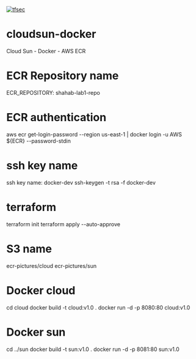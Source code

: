 [![tfsec](https://github.com/shahabnf/cloudsun-docker/actions/workflows/tfsec.yml/badge.svg)](https://github.com/shahabnf/cloudsun-docker/actions/workflows/tfsec.yml)

# cloudsun-docker
Cloud Sun - Docker - AWS ECR

# ECR Repository name
ECR_REPOSITORY: shahab-lab1-repo

# ECR authentication
aws ecr get-login-password --region us-east-1 | docker login -u AWS ${ECR} --password-stdin

# ssh key name
ssh key name: docker-dev
ssh-keygen -t rsa -f  docker-dev

# terraform 
terraform init
terraform apply --auto-approve

# S3 name
ecr-pictures/cloud
ecr-pictures/sun

# Docker cloud 
cd cloud
docker build -t cloud:v1.0 .
docker run -d -p 8080:80 cloud:v1.0

# Docker sun 
cd ../sun
docker build -t sun:v1.0 .
docker run -d -p 8081:80 sun:v1.0

